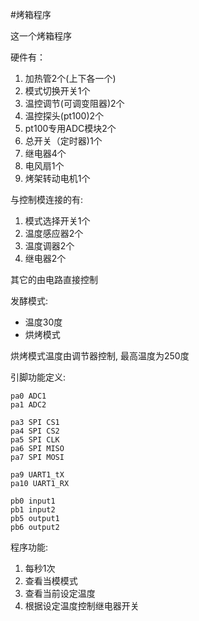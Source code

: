 #烤箱程序

这一个烤箱程序

硬件有：

1. 加热管2个(上下各一个)
2. 模式切换开关1个
3. 温控调节(可调变阻器)2个
4. 温控探头(pt100)2个
5. pt100专用ADC模块2个
6. 总开关（定时器)1个
7. 继电器4个
8. 电风扇1个
9. 烤架转动电机1个

与控制模连接的有:

1. 模式选择开关1个
2. 温度感应器2个
3. 温度调器2个
4. 继电器2个

其它的由电路直接控制

发酵模式:
* 温度30度
* 烘烤模式

烘烤模式温度由调节器控制, 最高温度为250度

引脚功能定义:
```
pa0 ADC1
pa1 ADC2

pa3 SPI CS1
pa4 SPI CS2
pa5 SPI CLK
pa6 SPI MISO
pa7 SPI MOSI

pa9 UART1_tX
pa10 UART1_RX

pb0 input1
pb1 input2
pb5 output1
pb6 output2
```

程序功能:

1. 每秒1次
2. 查看当模模式
3. 查看当前设定温度
4. 根据设定温度控制继电器开关


